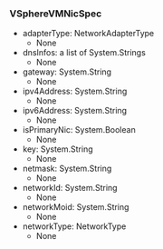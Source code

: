 ### VSphereVMNicSpec
- adapterType: NetworkAdapterType
  - None
- dnsInfos: a list of System.Strings
  - None
- gateway: System.String
  - None
- ipv4Address: System.String
  - None
- ipv6Address: System.String
  - None
- isPrimaryNic: System.Boolean
  - None
- key: System.String
  - None
- netmask: System.String
  - None
- networkId: System.String
  - None
- networkMoid: System.String
  - None
- networkType: NetworkType
  - None
